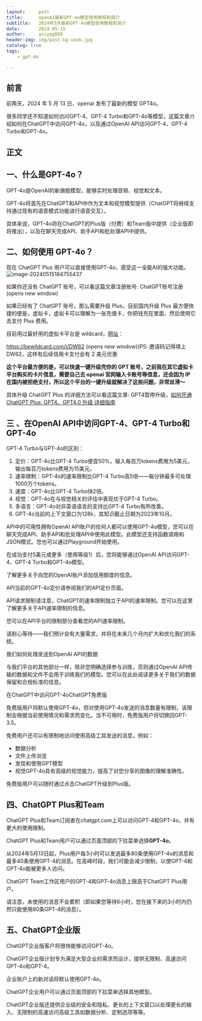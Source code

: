 ```yaml
---
layout:     post
title:      openAI最新GPT-4o模型使用教程和简介
subtitle:   2024年5月最新GPT-4o模型使用教程和简介
date:       2024-05-15
author:     aicygg888
header-img: img/post-bg-cook.jpg
catalog: true
tags:
    - gpt-4o

---
```


## 前言

前两天，2024 年 5 月 13 日，openai 发布了最新的模型 GPT4o。

很多同学还不知道如何访问GPT-4、GPT-4 Turbo和GPT-4o等模型，这篇文章介绍如何在ChatGPT中访问GPT-4o，以及通过OpenAI API访问GPT-4、GPT-4 Turbo和GPT-4o。

## 正文

## 一、什么是GPT-4o？

GPT-4o是OpenAI的新旗舰模型，能够实时处理音频、视觉和文本。

GPT-4o将首先在ChatGPT和API中作为文本和视觉模型提供（ChatGPT将继续支持通过现有的语音模式功能进行语音交互）。


具体来说，GPT-4o将在ChatGPT的Plus版（付费）和Team版中提供（企业版即将推出），以及在聊天完成API、助手API和批处理API中提供。

## 二、如何使用 GPT-4o？

现在 ChatGPT Plus 用户可以直接使用GPT-4o，感受这一全能AI的强大功能。![image-20240515184755437](E:\typoraPicture\image-20240515184755437.png)

如果你还没有 ChatGPT 账号，可以看这篇文章注册账号: ChatGPT账号注册(opens new window)


如果已经有了 ChatGPT 账号，那么需要升级 Plus，目前国内升级 Plus 最方便快捷的便是，虚拟卡，虚拟卡可以理解为一张充值卡，你把钱充在里面，然后使用它去支付 Plus 费用。

目前用过最好用的虚拟卡平台是 wildcard，[网址](https://bewildcard.com/i/DW62)：

https://bewildcard.com/i/DW62 (opens new window)(PS: 邀请码记得填上 DW62，这样有后续信用卡支付会有 2 美元优惠

**这个平台最方便的是，可以快速一键升级完你的 GPT 账号，之前我在其它虚拟卡平台购买的卡片信息，需要自己去 openai 官网输入卡账号等信息，还会因为 IP 在国内被拒绝支付，所以这个平台的一键升级就解决了这些问题，非常丝滑～**


具体升级 ChatGPT Plus 的详细方法可以看这篇文章: GPT4暂停升级，[如何开通 ChatGPT Plus: GPT4、GPT4.0 升级 详细指南](https://littlemagic8.github.io/2024/09/04/update-ChatGPT-Plus/)

## 三 、在OpenAI API中访问GPT-4、GPT-4 Turbo和GPT-4o

GPT-4 Turbo与GPT-4o的区别：

1. 定价：GPT-4o比GPT-4 Turbo便宜50%，输入每百万tokens费用为5美元，输出每百万tokens费用为15美元。
2. 速率限制：GPT-4o的速率限制比GPT-4 Turbo高5倍——每分钟最多可处理1000万个tokens。
3. 速度：GPT-4o比GPT-4 Turbo快2倍。
4. 视觉：GPT-4o在与视觉相关的评估中表现优于GPT-4 Turbo。
5. 多语言：GPT-4o对非英语语言的支持比GPT-4 Turbo有所改善。
6. GPT-4o当前的上下文窗口为128k，其知识截止日期为2023年10月。

API中的可用性拥有OpenAI API账户的任何人都可以使用GPT-4o模型，您可以在聊天完成API、助手API和批处理API中使用此模型。此模型还支持函数调用和JSON模式。您也可以通过Playground开始使用。

在成功支付5美元或更多（使用等级1）后，您将能够通过OpenAI API访问GPT-4、GPT-4 Turbo和GPT-4o模型。


了解更多关于向您的OpenAI账户添加信用额度的信息。

API当前的GPT-4o定价请参阅我们的API定价页面。

API请求限制请注意，ChatGPT的速率限制独立于API的速率限制。您可以在这里了解更多关于API速率限制的信息。

您可以在API平台的限制部分查看您的API速率限制。

请耐心等待——我们预计会有大量需求，并将在未来几个月内扩大和优化我们的系统。

我们如何处理发送到OpenAI API的数据

与我们平台的其他部分一样，除非您明确选择参与训练，否则通过OpenAI API传输的数据和文件不会用于训练我们的模型。您可以在此处阅读更多关于我们的数据保留和合规标准的信息。


在ChatGPT中访问GPT-4oChatGPT免费版

免费版用户将默认使用GPT-4o，但对使用GPT-4o发送的消息数量有限制，该限制会根据当前使用情况和需求而变化。当不可用时，免费版用户将切换回GPT-3.5。

免费用户还可以有限制地访问使用高级工具发送的消息，例如：

- 数据分析
- 文件上传浏览
- 发现和使用GPT模型
- 视觉GPT-4o具有高级的视觉能力，提高了对您分享的图像的理解准确性。


免费版用户可以随时通过点击ChatGPT升级到Plus版。

## 四、ChatGPT Plus和Team

ChatGPT Plus和Team订阅者在chatgpt.com上可以访问GPT-4和GPT-4o，并有更大的使用限制。

ChatGPT Plus和Team用户可以通过页面顶部的下拉菜单选择**GPT-4o**。

从2024年5月13日起，Plus用户每3小时可以发送最多80条使用GPT-4o的消息和最多40条使用GPT-4的消息。在高峰时段，我们可能会减少限制，以使GPT-4和GPT-4o能被更多人访问。

ChatGPT Team工作区用户的GPT-4和GPT-4o消息上限高于ChatGPT Plus用户。

请注意，未使用的消息不会累积（即如果您等待6小时，您在接下来的3小时内仍然只能使用80条GPT-4的消息）。

## 五、ChatGPT企业版

ChatGPT企业版客户将很快能够访问GPT-4o。

ChatGPT企业版计划专为满足大型企业的需求而设计，提供无限制、高速访问GPT-4o和GPT-4。

企业账户上的新对话将默认使用GPT-4o。

ChatGPT企业用户可以通过页面顶部的下拉菜单选择其他模型。

ChatGPT企业版还提供企业级的安全和隐私、更长的上下文窗口以处理更长的输入、无限制的高速访问高级工具如数据分析、定制选项等等。
